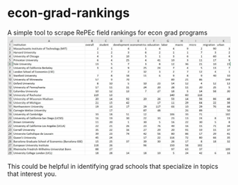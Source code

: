 # econ-grad-rankings
A simple tool to scrape RePEc field rankings for econ grad programs
![example rankings](https://github.com/econdaryl/econ-grad-rankings/blob/master/rankings.JPG)

This could be helpful in identifying grad schools that specialize in topics that interest you.
